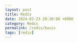 ```yaml
---
layout: post
title: Redis
date: 2024-02-23 20:30:00 +0900
category: Redis
permalink: /redis/basis
tags: [redis]
---
```

